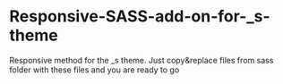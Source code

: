# Responsive-SASS-add-on-for-_s-theme
Responsive method for the _s theme. Just copy&amp;replace files from sass folder with these files and you are ready to go
